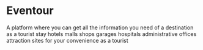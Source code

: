 # Eventour
A platform where you can get all the information you need of a destination as a tourist stay hotels malls shops garages hospitals administrative offices attraction sites for your convenience as a tourist
